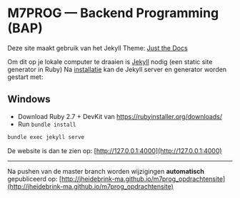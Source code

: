 # M7PROG — Backend Programming (BAP)

Deze site maakt gebruik van het Jekyll Theme: [Just the Docs](https://pmarsceill.github.io/just-the-docs/)

Om dit op je lokale computer te draaien is [Jekyll](https://jekyllrb.com/) nodig (een static site generator in Ruby)
Na [installatie](https://jekyllrb.com/docs/installation/) kan de Jekyll server en generator worden gestart met:

## Windows
- Download Ruby 2.7 + DevKit van https://rubyinstaller.org/downloads/
- Run `bundle install`

```bash
bundle exec jekyll serve
```

De website is dan te zien op:
[http://127.0.0.1:4000](http://127.0.0.1:4000)

----
Na pushen van de master branch worden wijzigingen **automatisch** gepubliceerd op:
[http://jheidebrink-ma.github.io/m7prog_opdrachtensite](http://jheidebrink-ma.github.io/m7prog_opdrachtensite)
